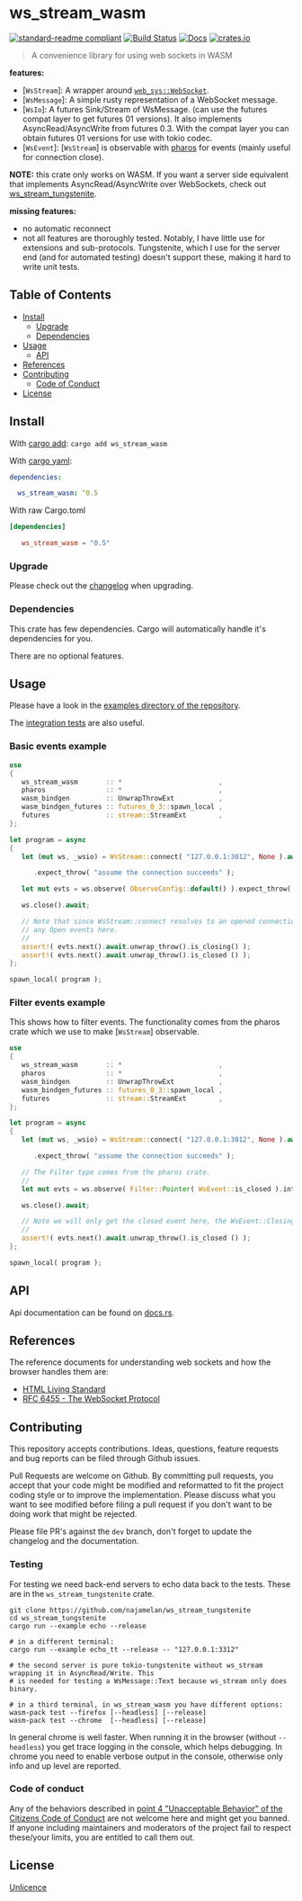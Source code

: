 # ws_stream_wasm

[![standard-readme compliant](https://img.shields.io/badge/readme%20style-standard-brightgreen.svg?style=flat-square)](https://github.com/RichardLitt/standard-readme)
[![Build Status](https://api.travis-ci.org/najamelan/ws_stream_wasm.svg?branch=master)](https://travis-ci.org/najamelan/ws_stream_wasm)
[![Docs](https://docs.rs/ws_stream_wasm/badge.svg)](https://docs.rs/ws_stream_wasm)
[![crates.io](https://img.shields.io/crates/v/ws_stream_wasm.svg)](https://crates.io/crates/ws_stream_wasm)


> A convenience library for using web sockets in WASM

**features:**
- [`WsStream`]: A wrapper around [`web_sys::WebSocket`](https://docs.rs/web-sys/0.3.27/web_sys/struct.WebSocket.html).
- [`WsMessage`]: A simple rusty representation of a WebSocket message.
- [`WsIo`]: A futures Sink/Stream of WsMessage. (can use the futures compat layer to get futures 01 versions).
                It also implements AsyncRead/AsyncWrite from futures 0.3. With the compat layer you can obtain futures
                01 versions for use with tokio codec.
- [`WsEvent`]: [`WsStream`] is observable with [pharos](https://crates.io/crates/pharos) for events (mainly useful for connection close).

**NOTE:** this crate only works on WASM. If you want a server side equivalent that implements AsyncRead/AsyncWrite over
WebSockets, check out [ws_stream_tungstenite](https://crates.io/crates/ws_stream_tungstenite).

**missing features:**
- no automatic reconnect
- not all features are thoroughly tested. Notably, I have little use for extensions and sub-protocols. Tungstenite,
  which I use for the server end (and for automated testing) doesn't support these, making it hard to write unit tests.

## Table of Contents

- [Install](#install)
  - [Upgrade](#upgrade)
  - [Dependencies](#dependencies)
- [Usage](#usage)
  - [API](#api)
- [References](#references)
- [Contributing](#contributing)
  - [Code of Conduct](#code-of-conduct)
- [License](#license)


## Install
With [cargo add](https://github.com/killercup/cargo-edit):
`cargo add ws_stream_wasm`

With [cargo yaml](https://gitlab.com/storedbox/cargo-yaml):
```yaml
dependencies:

  ws_stream_wasm: ^0.5
```

With raw Cargo.toml
```toml
[dependencies]

   ws_stream_wasm = "0.5"
```

### Upgrade

Please check out the [changelog](https://github.com/najamelan/ws_stream_wasm/blob/master/CHANGELOG.md) when upgrading.

### Dependencies

This crate has few dependencies. Cargo will automatically handle it's dependencies for you.

There are no optional features.


## Usage

Please have a look in the [examples directory of the repository](https://github.com/najamelan/ws_stream_wasm/tree/master/examples).

The [integration tests](https://github.com/najamelan/ws_stream_wasm/tree/master/tests) are also useful.

### Basic events example
```rust
use
{
   ws_stream_wasm       :: *                        ,
   pharos               :: *                        ,
   wasm_bindgen         :: UnwrapThrowExt           ,
   wasm_bindgen_futures :: futures_0_3::spawn_local ,
   futures              :: stream::StreamExt        ,
};

let program = async
{
   let (mut ws, _wsio) = WsStream::connect( "127.0.0.1:3012", None ).await

      .expect_throw( "assume the connection succeeds" );

   let mut evts = ws.observe( ObserveConfig::default() ).expect_throw( "observe" );

   ws.close().await;

   // Note that since WsStream::connect resolves to an opened connection, we don't see
   // any Open events here.
   //
   assert!( evts.next().await.unwrap_throw().is_closing() );
   assert!( evts.next().await.unwrap_throw().is_closed () );
};

spawn_local( program );
```

### Filter events example

This shows how to filter events. The functionality comes from the pharos crate which we use to make
[`WsStream`] observable.

```rust
use
{
   ws_stream_wasm       :: *                        ,
   pharos               :: *                        ,
   wasm_bindgen         :: UnwrapThrowExt           ,
   wasm_bindgen_futures :: futures_0_3::spawn_local ,
   futures              :: stream::StreamExt        ,
};

let program = async
{
   let (mut ws, _wsio) = WsStream::connect( "127.0.0.1:3012", None ).await

      .expect_throw( "assume the connection succeeds" );

   // The Filter type comes from the pharos crate.
   //
   let mut evts = ws.observe( Filter::Pointer( WsEvent::is_closed ).into() ).expect_throw( "observe" );

   ws.close().await;

   // Note we will only get the closed event here, the WsEvent::Closing has been filtered out.
   //
   assert!( evts.next().await.unwrap_throw().is_closed () );
};

spawn_local( program );
```

## API

Api documentation can be found on [docs.rs](https://docs.rs/ws_stream_wasm).


## References
The reference documents for understanding web sockets and how the browser handles them are:
- [HTML Living Standard](https://html.spec.whatwg.org/multipage/web-sockets.html)
- [RFC 6455 - The WebSocket Protocol](https://tools.ietf.org/html/rfc6455)


## Contributing

This repository accepts contributions. Ideas, questions, feature requests and bug reports can be filed through Github issues.

Pull Requests are welcome on Github. By committing pull requests, you accept that your code might be modified and reformatted to fit the project coding style or to improve the implementation. Please discuss what you want to see modified before filing a pull request if you don't want to be doing work that might be rejected.

Please file PR's against the `dev` branch, don't forget to update the changelog and the documentation.

### Testing

For testing we need back-end servers to echo data back to the tests. These are in the `ws_stream_tungstenite` crate.
```shell
git clone https://github.com/najamelan/ws_stream_tungstenite
cd ws_stream_tungstenite
cargo run --example echo --release

# in a different terminal:
cargo run --example echo_tt --release -- "127.0.0.1:3312"

# the second server is pure tokio-tungstenite without ws_stream wrapping it in AsyncRead/Write. This
# is needed for testing a WsMessage::Text because ws_stream only does binary.

# in a third terminal, in ws_stream_wasm you have different options:
wasm-pack test --firefox [--headless] [--release]
wasm-pack test --chrome  [--headless] [--release]
```

In general chrome is well faster. When running it in the browser (without `--headless`) you get trace logging
in the console, which helps debugging. In chrome you need to enable verbose output in the console,
otherwise only info and up level are reported.

### Code of conduct

Any of the behaviors described in [point 4 "Unacceptable Behavior" of the Citizens Code of Conduct](http://citizencodeofconduct.org/#unacceptable-behavior) are not welcome here and might get you banned. If anyone including maintainers and moderators of the project fail to respect these/your limits, you are entitled to call them out.

## License

[Unlicence](https://unlicense.org/)


